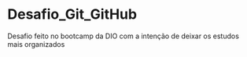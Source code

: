 # Desafio_Git_GitHub
Desafio feito no bootcamp da DIO com a intenção de deixar os estudos mais organizados

